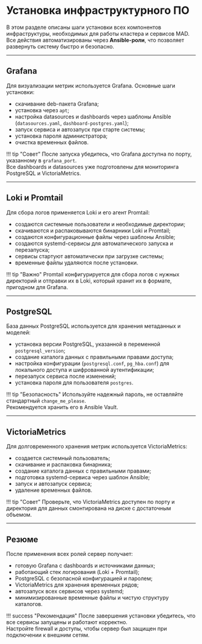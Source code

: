 # Установка инфраструктурного ПО

В этом разделе описаны шаги установки всех компонентов инфраструктуры, необходимых для работы кластера и сервисов MAD.  
Все действия автоматизированы через **Ansible-роли**, что позволяет развернуть систему быстро и безопасно.  

---

## Grafana

Для визуализации метрик используется Grafana. Основные шаги установки:

- скачивание deb-пакета Grafana;  
- установка через `apt`;  
- настройка datasources и dashboards через шаблоны Ansible (`datasources.yaml`, `dashboard-postgres.yaml`);  
- запуск сервиса и автозапуск при старте системы;  
- установка пароля администратора;  
- очистка временных файлов.  

!!! tip "Совет"
    После запуска убедитесь, что Grafana доступна по порту, указанному в `grafana_port`.  
    Все dashboards и datasources уже подготовлены для мониторинга PostgreSQL и VictoriaMetrics.

---

## Loki и Promtail

Для сбора логов применяется Loki и его агент Promtail:

- создаются системные пользователи и необходимые директории;  
- скачиваются и распаковываются бинарники Loki и Promtail;  
- создаются конфигурационные файлы через шаблоны Ansible;  
- создаются systemd-сервисы для автоматического запуска и перезапуска;  
- сервисы стартуют автоматически при загрузке системы;  
- временные файлы удаляются после установки.  

!!! tip "Важно"
    Promtail конфигурируется для сбора логов с нужных директорий и отправки их в Loki, который хранит их в формате, пригодном для Grafana.

---

## PostgreSQL

База данных PostgreSQL используется для хранения метаданных и моделей:

- установка версии PostgreSQL, указанной в переменной `postgresql_version`;  
- создание каталога данных с правильными правами доступа;  
- настройка конфигурации (`postgresql.conf`, `pg_hba.conf`) для локального доступа и шифрованной аутентификации;  
- перезапуск сервиса после изменений;  
- установка пароля для пользователя `postgres`.  

!!! tip "Безопасность"
    Используйте надежный пароль, не оставляйте стандартный `change_me_please`.  
    Рекомендуется хранить его в Ansible Vault.

---

## VictoriaMetrics

Для долговременного хранения метрик используется VictoriaMetrics:

- создается системный пользователь;  
- скачивание и распаковка бинарника;  
- создание каталога данных с правильными правами;  
- подготовка systemd-сервиса через шаблон Ansible;  
- запуск и автозапуск сервиса;  
- удаление временных файлов.  

!!! tip "Совет"
    Проверьте, что VictoriaMetrics доступен по порту и директория для данных смонтирована на диске с достаточным объемом.

---

## Резюме

После применения всех ролей сервер получает:

- готовую Grafana с dashboards и источниками данных;  
- работающий стек логирования (Loki + Promtail);  
- PostgreSQL с безопасной конфигурацией и паролем;  
- VictoriaMetrics для хранения временных рядов;  
- автозапуск всех сервисов через systemd;  
- минимизированные временные файлы и чистую структуру каталогов.

!!! success "Рекомендация"
    После завершения установки убедитесь, что все сервисы запущены и работают корректно.  
    Настройте firewall и доступы, чтобы сервер был защищен при подключении к внешним сетям.